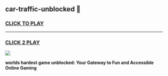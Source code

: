 
## car-traffic-unblocked 👋
<h3>
<a href="https://premium.freeplayer.one?title=car-traffic-unblocked&ref=14F">CLICK TO PLAY</a></h3>
<hr>

<h3>
<a href="https://premium.freeplayer.one?title=car-traffic-unblocked&ref=14F">CLICK 2 PLAY</a>
  
</h3>

<a href="https://premium.freeplayer.one?title=car-traffic-unblocked&ref=12F/"><img src="https://clearcache.store/games.png"></a>


**worlds hardest game unblocked: Your Gateway to Fun and Accessible Online Gaming**
